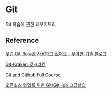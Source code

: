 # Git
Git 학습에 관한 레포지토리

## Reference

[우린 Git-flow를 사용하고 있어요 - 우아한 기술 블로그](https://techblog.woowahan.com/2553/)

[Git-Kraken 깃크라켄](https://www.gitkraken.com/learn/git/git-flow)

[Git and Github Full Course](https://www.youtube.com/watch?v=nvSszqsQYGQ)

[오픈소스 협업를 위한 Git/GitHub 고급실습](https://r2bit.com/onboard/data/%EC%98%A4%ED%94%88%EC%86%8C%EC%8A%A4%20%ED%98%91%EC%97%85%EB%A5%BC%20%EC%9C%84%ED%95%9C%20Git%20_%20GitHub%20%EA%B3%A0%EA%B8%89.pdf)
